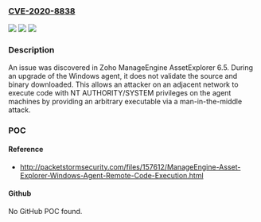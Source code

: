 ### [CVE-2020-8838](https://cve.mitre.org/cgi-bin/cvename.cgi?name=CVE-2020-8838)
![](https://img.shields.io/static/v1?label=Product&message=n%2Fa&color=blue)
![](https://img.shields.io/static/v1?label=Version&message=n%2Fa&color=blue)
![](https://img.shields.io/static/v1?label=Vulnerability&message=n%2Fa&color=brighgreen)

### Description

An issue was discovered in Zoho ManageEngine AssetExplorer 6.5. During an upgrade of the Windows agent, it does not validate the source and binary downloaded. This allows an attacker on an adjacent network to execute code with NT AUTHORITY/SYSTEM privileges on the agent machines by providing an arbitrary executable via a man-in-the-middle attack.

### POC

#### Reference
- http://packetstormsecurity.com/files/157612/ManageEngine-Asset-Explorer-Windows-Agent-Remote-Code-Execution.html

#### Github
No GitHub POC found.


